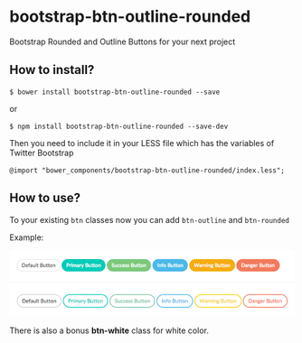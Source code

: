 # bootstrap-btn-outline-rounded
Bootstrap Rounded and Outline Buttons for your next project

## How to install?
````
$ bower install bootstrap-btn-outline-rounded --save
````
or
````
$ npm install bootstrap-btn-outline-rounded --save-dev
````

Then you need to include it in your LESS file which has the variables of Twitter Bootstrap
````
@import "bower_components/bootstrap-btn-outline-rounded/index.less";
````


## How to use?
To your existing `btn` classes now you can add `btn-outline` and `btn-rounded`

Example:

![Example Bootstrap Rounded and Outline Buttons](/examples/example.png)

There is also a bonus **btn-white** class for white color.
